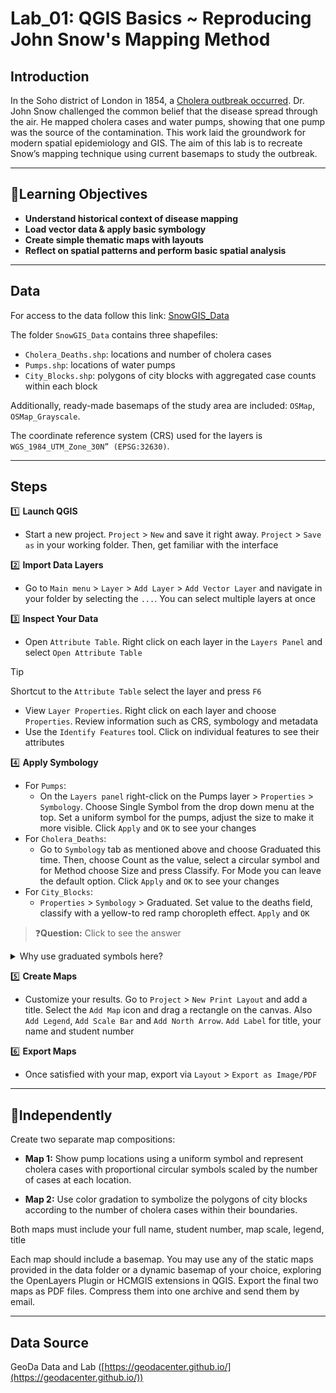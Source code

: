 # Lab_01: QGIS Basics ~ Reproducing John Snow's Mapping Method  

## Introduction  

In the Soho district of London in 1854, a [Cholera outbreak occurred](https://en.wikipedia.org/wiki/1846%E2%80%931860_cholera_pandemic). Dr. John Snow challenged the common belief that the disease spread through the air. He mapped cholera cases and water pumps, showing that one pump was the source of the contamination. This work laid the groundwork for modern spatial epidemiology and GIS. The aim of this lab is to recreate Snow’s mapping technique using current basemaps to study the outbreak.

---
## 🎯Learning Objectives
  
- **Understand historical context of disease mapping**
- **Load vector data & apply basic symbology**
- **Create simple thematic maps with layouts**
- **Reflect on spatial patterns and perform basic spatial analysis**

---
## Data  

For access to the data follow this link: [SnowGIS_Data](https://drive.google.com/drive/folders/1N4wrFSpLlSWzj4WdFuFx8zFMOaKnOKkK?usp=sharing)

The folder `SnowGIS_Data` contains three shapefiles:  
- `Cholera_Deaths.shp`: locations and number of cholera cases  
- `Pumps.shp`: locations of water pumps  
- `City_Blocks.shp`: polygons of city blocks with aggregated case counts within each block  

Additionally, ready-made basemaps of the study area are included: `OSMap`, `OSMap_Grayscale`.  

The coordinate reference system (CRS) used for the layers is `WGS_1984_UTM_Zone_30N” (EPSG:32630)`.  

---
## Steps

1️⃣ **Launch QGIS**
- Start a new project. `Project` > `New` and save it right away. `Project` > `Save as` in your working folder. Then, get familiar with the interface
   
2️⃣ **Import Data Layers**
- Go to `Main menu` > `Layer` > `Add Layer` > `Add Vector Layer` and navigate in your folder by selecting the `...`. You can select multiple layers at once

3️⃣ **Inspect Your Data**
- Open `Attribute Table`. Right click on each layer in the `Layers Panel` and select `Open Attribute Table`
> [!tip]
> Shortcut to the `Attribute Table`
> select the layer and press `F6`

- View `Layer Properties`. Right click on each layer and choose `Properties`. Review information such as CRS, symbology and metadata
- Use the `Identify Features` tool. Click on individual features to see their attributes

4️⃣ **Apply Symbology**
- For `Pumps`:
  - On the `Layers panel` right-click on the Pumps layer > `Properties` > `Symbology`. Choose Single Symbol from the drop down menu at the top. Set a uniform symbol for the pumps, adjust the size to make it more visible. Click `Apply` and `OK` to see your changes
- For `Cholera_Deaths`:
  - Go to `Symbology` tab as mentioned above and choose Graduated this time. Then, choose Count as the value, select a circular symbol and for Method choose Size and press Classify. For Mode you can leave the default option. Click `Apply` and `OK` to see your changes
- For `City_Blocks`:
  - `Properties` > `Symbology` > Graduated. Set value to the deaths field, classify with a yellow-to red ramp choropleth effect. `Apply` and `OK`

> ❓**Question:** Click to see the answer    
<details>
  <summary>Why use graduated symbols here?</summary>
  
  Graduated symbols show the range of deaths at each city block. This helps you find clusters with higher deaths, which might suggest closeness to a contaminated source. 
  </details>

5️⃣ **Create Maps**   
- Customize your results. Go to `Project` > `New Print Layout` and add a title. Select the `Add Map` icon and drag a rectangle on the canvas. Also `Add Legend`, `Add Scale Bar` and `Add North Arrow`. `Add Label` for title, your name and student number

6️⃣ **Export Maps**
- Once satisfied with your map, export via `Layout` > `Export as Image/PDF`

---
## 🚀Independently
Create two separate map compositions:  

   - **Map 1:** Show pump locations using a uniform symbol and represent cholera cases with proportional circular symbols scaled by the number of cases at each location.  
   
   - **Map 2:** Use color gradation to symbolize the polygons of city blocks according to the number of cholera cases within their boundaries.

Both maps must include your full name, student number, map scale, legend, title  

Each map should include a basemap. You may use any of the static maps provided in the data folder or a dynamic basemap of your choice, exploring the OpenLayers Plugin or HCMGIS extensions in QGIS. Export the final two maps as PDF files. Compress them into one archive and send them by email.

---
## Data Source

GeoDa Data and Lab ([https://geodacenter.github.io/](https://geodacenter.github.io/))
